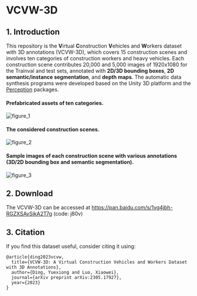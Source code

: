 # VCVW-3D

## 1. Introduction
This repository is the **V**irtual **C**onstruction **V**ehicles and **W**orkers dataset with 3D annotations (VCVW-3D), which covers 15 construction scenes and involves ten categories of construction workers and heavy vehicles. Each construction scene contributes 20,000 and 5,000 images of 1920x1080 for the Trainval and test sets, annotated with **2D/3D bounding boxes**, **2D semantic/instance segmentation**, and **depth maps**. The automatic data synthesis programs were developed based on the Unity 3D platform and the [Perception](https://github.com/Unity-Technologies/com.unity.perception) packages.

#### Prefabricated assets of ten categories.
![figure_1](https://github.com/dyxm/VCVW-3D/assets/17799440/ba8784e5-b92e-4351-a6c5-0d0c75bf7c3b)

#### The considered construction scenes.
![figure_2](https://github.com/dyxm/VCVW-3D/assets/17799440/0bf45c5c-07fd-4538-ac22-6e0174898ce7)

#### Sample images of each construction scene with various annotations (3D/2D bounding box and semantic segmentation).
![figure_3](https://github.com/dyxm/VCVW-3D/assets/17799440/61a832d6-f664-4b7c-a435-4e5eefd25079)



## 2. Download
The VCVW-3D can be accessed at https://pan.baidu.com/s/1vg4jbh-RGZXSAvSjkA2T7g (code: j80v)

## 3. Citation
If you find this dataset useful, consider citing it using:
```
@article{ding2023vcvw,
  title={VCVW-3D: A Virtual Construction Vehicles and Workers Dataset with 3D Annotations},
  author={Ding, Yuexiong and Luo, Xiaowei},
  journal={arXiv preprint arXiv:2305.17927},
  year={2023}
}
```
